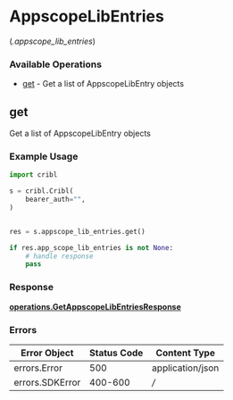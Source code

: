 # AppscopeLibEntries
(*.appscope_lib_entries*)

### Available Operations

* [get](#get) - Get a list of AppscopeLibEntry objects

## get

Get a list of AppscopeLibEntry objects

### Example Usage

```python
import cribl

s = cribl.Cribl(
    bearer_auth="",
)


res = s.appscope_lib_entries.get()

if res.app_scope_lib_entries is not None:
    # handle response
    pass
```


### Response

**[operations.GetAppscopeLibEntriesResponse](../../models/operations/getappscopelibentriesresponse.md)**
### Errors

| Error Object     | Status Code      | Content Type     |
| ---------------- | ---------------- | ---------------- |
| errors.Error     | 500              | application/json |
| errors.SDKError  | 400-600          | */*              |
